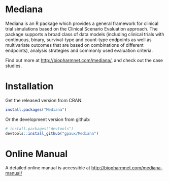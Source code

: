 # Mediana

Mediana is an R package which provides a general framework for clinical trial simulations based on the Clinical Scenario Evaluation approach. The package supports a broad class of data models (including clinical trials with continuous, binary, survival-type and count-type endpoints as well as multivariate outcomes that are based on combinations of different endpoints), analysis strategies and commonly used evaluation criteria.

Find out more at http://biopharmnet.com/mediana/, and check out the case studies.

# Installation

Get the released version from CRAN:

```R
install.packages("Mediana")
```

Or the development version from github:

```R
# install.packages("devtools")
devtools::install_github("gpaux/Mediana")
```

# Online Manual

A detailed online manual is accessible at http://biopharmnet.com/mediana-manual/ 
